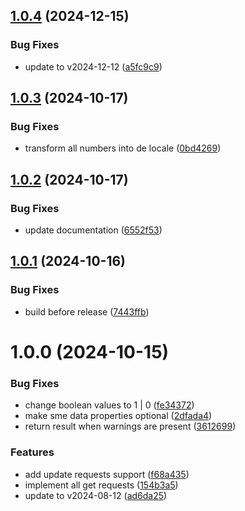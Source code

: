 ## [1.0.4](https://github.com/infinite-music/lib-afterbuy-sdk-node/compare/v1.0.3...v1.0.4) (2024-12-15)


### Bug Fixes

* update to v2024-12-12 ([a5fc9c9](https://github.com/infinite-music/lib-afterbuy-sdk-node/commit/a5fc9c92244f2db9a1b71ba293750ab3e1f2189e))

## [1.0.3](https://github.com/infinite-music/lib-afterbuy-sdk-node/compare/v1.0.2...v1.0.3) (2024-10-17)


### Bug Fixes

* transform all numbers into de locale ([0bd4269](https://github.com/infinite-music/lib-afterbuy-sdk-node/commit/0bd4269674ae8a9fef2137459ea5fde5a48e2012))

## [1.0.2](https://github.com/infinite-music/lib-afterbuy-sdk-node/compare/v1.0.1...v1.0.2) (2024-10-17)


### Bug Fixes

* update documentation ([6552f53](https://github.com/infinite-music/lib-afterbuy-sdk-node/commit/6552f53d34e182c0c936d2343781d23aeda419ed))

## [1.0.1](https://github.com/infinite-music/lib-afterbuy-sdk-node/compare/v1.0.0...v1.0.1) (2024-10-16)


### Bug Fixes

* build before release ([7443ffb](https://github.com/infinite-music/lib-afterbuy-sdk-node/commit/7443ffb752d52f9eba6518ffada97112dbdd0c6b))

# 1.0.0 (2024-10-15)


### Bug Fixes

* change boolean values to 1 | 0 ([fe34372](https://github.com/infinite-music/lib-afterbuy-sdk-node/commit/fe343727192345557ec5b9b84ab83c8aa46a610d))
* make sme data properties optional ([2dfada4](https://github.com/infinite-music/lib-afterbuy-sdk-node/commit/2dfada4d75fcc1764642f83648610232c6898406))
* return result when warnings are present ([3612699](https://github.com/infinite-music/lib-afterbuy-sdk-node/commit/36126996db0f58de43b40aef6f638b2165809431))


### Features

* add update requests support ([f68a435](https://github.com/infinite-music/lib-afterbuy-sdk-node/commit/f68a43596618f3270043c2e10bf375440b5217cd))
* implement all get requests ([154b3a5](https://github.com/infinite-music/lib-afterbuy-sdk-node/commit/154b3a598a87d5dc98a2c0ade865eb1d8469014e))
* update to v2024-08-12 ([ad6da25](https://github.com/infinite-music/lib-afterbuy-sdk-node/commit/ad6da254acafa567da555575c7869472aca8aa6d))
